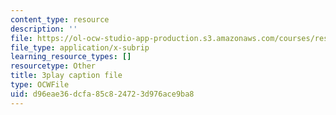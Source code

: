 ```yaml
---
content_type: resource
description: ''
file: https://ol-ocw-studio-app-production.s3.amazonaws.com/courses/res-3-002-collaborative-design-and-creative-expression-with-arduino-microcontrollers-january-iap-2017/d96eae36dcfa85c824723d976ace9ba8_zOmTVlqqdEU.srt
file_type: application/x-subrip
learning_resource_types: []
resourcetype: Other
title: 3play caption file
type: OCWFile
uid: d96eae36-dcfa-85c8-2472-3d976ace9ba8
---
```

